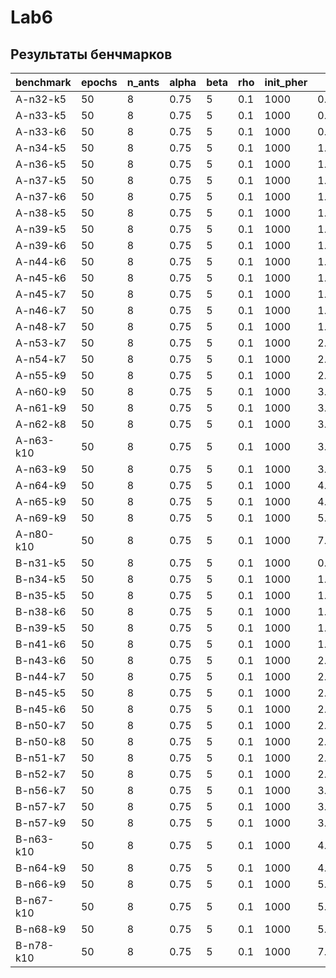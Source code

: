 # Lab6
## Результаты бенчмарков
| benchmark | epochs | n_ants | alpha | beta | rho | init_pher | mean_time | found_cost | opt_cost |
| ------ | ------ | ------ | ------ | ------ | ------ | ------ | ------ | ------ | ------ |
| A-n32-k5 | 50 | 8 | 0.75 | 5 | 0.1 | 1000 | 0.8889997959 | 908.2971646 | 784 |
| A-n33-k5 | 50 | 8 | 0.75 | 5 | 0.1 | 1000 | 0.9719022036 | 767.4101038 | 661 |
| A-n33-k6 | 50 | 8 | 0.75 | 5 | 0.1 | 1000 | 0.9651985407 | 833.574139 | 742 |
| A-n34-k5 | 50 | 8 | 0.75 | 5 | 0.1 | 1000 | 1.003495955 | 882.247505 | 778 |
| A-n36-k5 | 50 | 8 | 0.75 | 5 | 0.1 | 1000 | 1.085199904 | 1018.715366 | 799 |
| A-n37-k5 | 50 | 8 | 0.75 | 5 | 0.1 | 1000 | 1.147700214 | 872.0566176 | 669 |
| A-n37-k6 | 50 | 8 | 0.75 | 5 | 0.1 | 1000 | 1.138499761 | 1162.389808 | 949 |
| A-n38-k5 | 50 | 8 | 0.75 | 5 | 0.1 | 1000 | 1.214402604 | 836.6958284 | 730 |
| A-n39-k5 | 50 | 8 | 0.75 | 5 | 0.1 | 1000 | 1.282599878 | 1008.028157 | 822 |
| A-n39-k6 | 50 | 8 | 0.75 | 5 | 0.1 | 1000 | 1.281703973 | 1059.132789 | 831 |
| A-n44-k6 | 50 | 8 | 0.75 | 5 | 0.1 | 1000 | 1.672203135 | 1106.983636 | 937 |
| A-n45-k6 | 50 | 8 | 0.75 | 5 | 0.1 | 1000 | 1.717903733 | 1122.929919 | 944 |
| A-n45-k7 | 50 | 8 | 0.75 | 5 | 0.1 | 1000 | 1.739297771 | 1333.498066 | 1146 |
| A-n46-k7 | 50 | 8 | 0.75 | 5 | 0.1 | 1000 | 1.82140317 | 1043.002166 | 914 |
| A-n48-k7 | 50 | 8 | 0.75 | 5 | 0.1 | 1000 | 1.993800592 | 1360.521215 | 1073 |
| A-n53-k7 | 50 | 8 | 0.75 | 5 | 0.1 | 1000 | 2.451600623 | 1307.678411 | 1010 |
| A-n54-k7 | 50 | 8 | 0.75 | 5 | 0.1 | 1000 | 2.587895775 | 1381.205197 | 1167 |
| A-n55-k9 | 50 | 8 | 0.75 | 5 | 0.1 | 1000 | 2.707703328 | 1306.739332 | 1073 |
| A-n60-k9 | 50 | 8 | 0.75 | 5 | 0.1 | 1000 | 3.255903792 | 1716.994778 | 1354 |
| A-n61-k9 | 50 | 8 | 0.75 | 5 | 0.1 | 1000 | 3.362397385 | 1312.944792 | 1034 |
| A-n62-k8 | 50 | 8 | 0.75 | 5 | 0.1 | 1000 | 3.498202825 | 1639.269902 | 1288 |
| A-n63-k10 | 50 | 8 | 0.75 | 5 | 0.1 | 1000 | 3.596103883 | 1689.700768 | 1314 |
| A-n63-k9 | 50 | 8 | 0.75 | 5 | 0.1 | 1000 | 3.714398503 | 1908.362357 | 1616 |
| A-n64-k9 | 50 | 8 | 0.75 | 5 | 0.1 | 1000 | 4.070059443 | 1769.586929 | 1401 |
| A-n65-k9 | 50 | 8 | 0.75 | 5 | 0.1 | 1000 | 4.750614095 | 1456.81959 | 1174 |
| A-n69-k9 | 50 | 8 | 0.75 | 5 | 0.1 | 1000 | 5.202405787 | 1536.625738 | 1159 |
| A-n80-k10 | 50 | 8 | 0.75 | 5 | 0.1 | 1000 | 7.394676614 | 2242.480505 | 1763 |
| B-n31-k5 | 50 | 8 | 0.75 | 5 | 0.1 | 1000 | 0.9758836508 | 733.5656052 | 672 |
| B-n34-k5 | 50 | 8 | 0.75 | 5 | 0.1 | 1000 | 1.155362964 | 856.0950198 | 788 |
| B-n35-k5 | 50 | 8 | 0.75 | 5 | 0.1 | 1000 | 1.253996086 | 1098.154076 | 955 |
| B-n38-k6 | 50 | 8 | 0.75 | 5 | 0.1 | 1000 | 1.473450494 | 929.1283648 | 805 |
| B-n39-k5 | 50 | 8 | 0.75 | 5 | 0.1 | 1000 | 1.523545599 | 713.932992 | 549 |
| B-n41-k6 | 50 | 8 | 0.75 | 5 | 0.1 | 1000 | 1.763099504 | 904.4636977 | 829 |
| B-n43-k6 | 50 | 8 | 0.75 | 5 | 0.1 | 1000 | 2.134094119 | 868.9729075 | 742 |
| B-n44-k7 | 50 | 8 | 0.75 | 5 | 0.1 | 1000 | 2.050181603 | 1056.900376 | 909 |
| B-n45-k5 | 50 | 8 | 0.75 | 5 | 0.1 | 1000 | 2.094735384 | 876.5745713 | 751 |
| B-n45-k6 | 50 | 8 | 0.75 | 5 | 0.1 | 1000 | 2.114417219 | 793.6279591 | 678 |
| B-n50-k7 | 50 | 8 | 0.75 | 5 | 0.1 | 1000 | 2.749622464 | 857.7556363 | 741 |
| B-n50-k8 | 50 | 8 | 0.75 | 5 | 0.1 | 1000 | 2.69211123 | 1459.720773 | 1312 |
| B-n51-k7 | 50 | 8 | 0.75 | 5 | 0.1 | 1000 | 2.825094914 | 1099.347788 | 1032 |
| B-n52-k7 | 50 | 8 | 0.75 | 5 | 0.1 | 1000 | 2.880492115 | 950.3733189 | 747 |
| B-n56-k7 | 50 | 8 | 0.75 | 5 | 0.1 | 1000 | 3.464813471 | 934.7101204 | 707 |
| B-n57-k7 | 50 | 8 | 0.75 | 5 | 0.1 | 1000 | 3.496056747 | 1349.972787 | 1153 |
| B-n57-k9 | 50 | 8 | 0.75 | 5 | 0.1 | 1000 | 3.564196563 | 1816.607271 | 1598 |
| B-n63-k10 | 50 | 8 | 0.75 | 5 | 0.1 | 1000 | 4.42230804 | 1771.174958 | 1496 |
| B-n64-k9 | 50 | 8 | 0.75 | 5 | 0.1 | 1000 | 4.602494621 | 1042.395913 | 861 |
| B-n66-k9 | 50 | 8 | 0.75 | 5 | 0.1 | 1000 | 5.002980733 | 1482.723164 | 1316 |
| B-n67-k10 | 50 | 8 | 0.75 | 5 | 0.1 | 1000 | 5.10976336 | 1333.220833 | 1032 |
| B-n68-k9 | 50 | 8 | 0.75 | 5 | 0.1 | 1000 | 5.391439199 | 1510.483028 | 1272 |
| B-n78-k10 | 50 | 8 | 0.75 | 5 | 0.1 | 1000 | 7.460639334 | 1510.120463 | 1221 |
